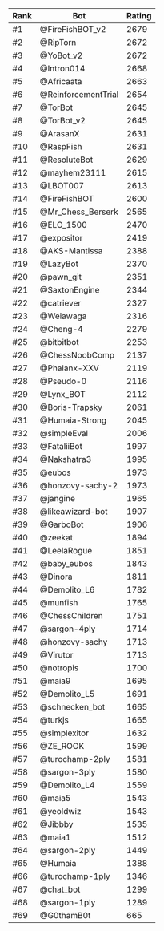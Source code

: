 Rank|Bot|Rating
---|---|---
#1|@FireFishBOT_v2|2679
#2|@RipTorn|2672
#3|@YoBot_v2|2672
#4|@Intron014|2668
#5|@Africaata|2663
#6|@ReinforcementTrial|2654
#7|@TorBot|2645
#8|@TorBot_v2|2645
#9|@ArasanX|2631
#10|@RaspFish|2631
#11|@ResoluteBot|2629
#12|@mayhem23111|2615
#13|@LBOT007|2613
#14|@FireFishBOT|2600
#15|@Mr_Chess_Berserk|2565
#16|@ELO_1500|2470
#17|@expositor|2419
#18|@AKS-Mantissa|2388
#19|@LazyBot|2370
#20|@pawn_git|2351
#21|@SaxtonEngine|2344
#22|@catriever|2327
#23|@Weiawaga|2316
#24|@Cheng-4|2279
#25|@bitbitbot|2253
#26|@ChessNoobComp|2137
#27|@Phalanx-XXV|2119
#28|@Pseudo-0|2116
#29|@Lynx_BOT|2112
#30|@Boris-Trapsky|2061
#31|@Humaia-Strong|2045
#32|@simpleEval|2006
#33|@FataliiBot|1997
#34|@Nakshatra3|1995
#35|@eubos|1973
#36|@honzovy-sachy-2|1973
#37|@jangine|1965
#38|@likeawizard-bot|1907
#39|@GarboBot|1906
#40|@zeekat|1894
#41|@LeelaRogue|1851
#42|@baby_eubos|1843
#43|@Dinora|1811
#44|@Demolito_L6|1782
#45|@munfish|1765
#46|@ChessChildren|1751
#47|@sargon-4ply|1714
#48|@honzovy-sachy|1713
#49|@Virutor|1713
#50|@notropis|1700
#51|@maia9|1695
#52|@Demolito_L5|1691
#53|@schnecken_bot|1665
#54|@turkjs|1665
#55|@simplexitor|1632
#56|@ZE_ROOK|1599
#57|@turochamp-2ply|1581
#58|@sargon-3ply|1580
#59|@Demolito_L4|1559
#60|@maia5|1543
#61|@yeoldwiz|1543
#62|@Jibbby|1535
#63|@maia1|1512
#64|@sargon-2ply|1449
#65|@Humaia|1388
#66|@turochamp-1ply|1346
#67|@chat_bot|1299
#68|@sargon-1ply|1289
#69|@G0thamB0t|665
